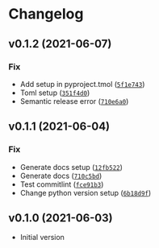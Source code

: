 # Changelog

<!--next-version-placeholder-->

## v0.1.2 (2021-06-07)
### Fix
* Add setup in pyproject.tmol ([`5f1e743`](https://github.com/BrambleXu/SeqAL/commit/5f1e74387b8c12731524c53a8bf02273e36433cc))
* Toml setup ([`351f4d0`](https://github.com/BrambleXu/SeqAL/commit/351f4d0d4083fbcc1f272ca7abe8efd35cd4ad17))
* Semantic release error ([`710e6a0`](https://github.com/BrambleXu/SeqAL/commit/710e6a0d8648f23156c60c65833d8d33fbbb08c7))

## v0.1.1 (2021-06-04)
### Fix
* Generate docs setup ([`12fb522`](https://github.com/BrambleXu/SeqAL/commit/12fb52268f4b0900e827f4ba75c5176505bee911))
* Generate docs ([`710c5bd`](https://github.com/BrambleXu/SeqAL/commit/710c5bd84153e55f661c188a7d481e0e5d3866b4))
* Test commitlint ([`fce91b3`](https://github.com/BrambleXu/SeqAL/commit/fce91b3dd65f5849b1c394ba34699dc50b081f03))
* Change python version setup ([`6b18d9f`](https://github.com/BrambleXu/SeqAL/commit/6b18d9fa388c1580a1628b4d4fac6e3c51b995b9))

## v0.1.0 (2021-06-03)
* Initial version
